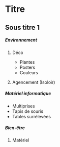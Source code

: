 # Titre

## Sous titre 1 ##

##### Environnement #####
1. Déco
    * Plantes
    * Posters
    * Couleurs

2. Agencement (Isoloir)

##### Matériel informatique #####
  * Multiprises
  * Tapis de souris
  * Tables surrélevées

##### Bien-être #####
1. Matériel 

